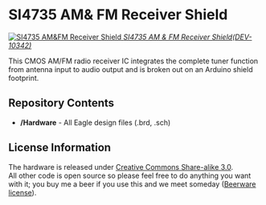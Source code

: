 SI4735 AM& FM Receiver Shield
===================

[![SI4735 AM&FM Receiver Shield](https://dlnmh9ip6v2uc.cloudfront.net/images/products/1/0/3/4/2/10342-01C_i_ma.jpg) 
*SI4735 AM & FM Receiver Shield(DEV-10342)*](https://www.sparkfun.com/products/retired/10342)

This CMOS AM/FM radio receiver IC integrates the complete tuner function from antenna input to audio output and is broken out on 
an Arduino shield footprint. 

Repository Contents
-------------------
* **/Hardware** - All Eagle design files (.brd, .sch)


License Information
-------------------
The hardware is released under [Creative Commons Share-alike 3.0](http://creativecommons.org/licenses/by-sa/3.0/).  
All other code is open source so please feel free to do anything you want with it; you buy me a beer if you use this and we meet someday ([Beerware license](http://en.wikipedia.org/wiki/Beerware)).
